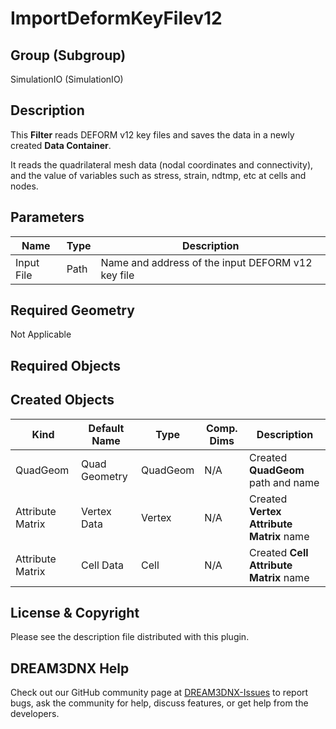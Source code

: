 # ImportDeformKeyFilev12

## Group (Subgroup)

SimulationIO (SimulationIO)

## Description

This **Filter** reads DEFORM v12 key files and saves the data in a newly created **Data Container**.

It reads the quadrilateral mesh data (nodal coordinates and connectivity), and the value of variables such as stress, strain, ndtmp, etc at cells and nodes.

## Parameters

| Name | Type | Description |
|------|------|------|
| Input File | Path | Name and address of the input DEFORM v12 key file |

## Required Geometry

Not Applicable

## Required Objects

## Created Objects

| Kind                      | Default Name | Type     | Comp. Dims | Description                                 |
|---------------------------|--------------|----------|------------|---------------------------------------------|
| QuadGeom | Quad Geometry | QuadGeom | N/A | Created **QuadGeom** path and name |
|   Attribute Matrix   | Vertex Data | Vertex | N/A | Created **Vertex Attribute Matrix** name |
|   Attribute Matrix   | Cell Data | Cell | N/A | Created **Cell Attribute Matrix** name |

## License & Copyright

Please see the description file distributed with this plugin.

## DREAM3DNX Help

Check out our GitHub community page at [DREAM3DNX-Issues](https://github.com/BlueQuartzSoftware/DREAM3DNX-Issues) to report bugs, ask the community for help, discuss features, or get help from the developers.


